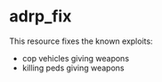 # adrp_fix

This resource fixes the known exploits:

- cop vehicles giving weapons
- killing peds giving weapons
